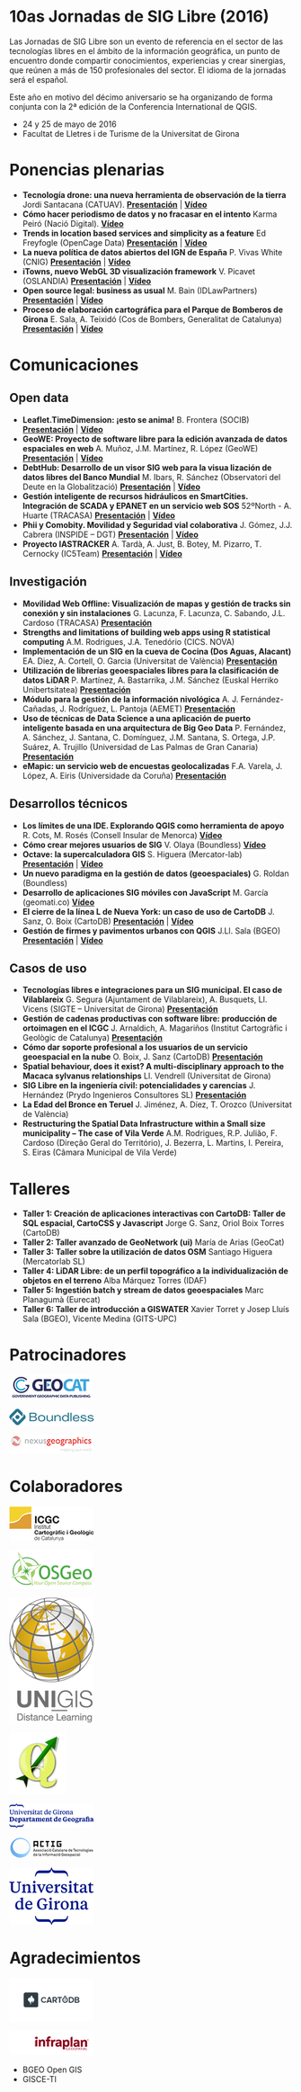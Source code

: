 # 10as Jornadas de SIG Libre (2016)

Las Jornadas de SIG Libre son un evento de referencia en el sector de las tecnologías libres en el ámbito de la información geográfica, un punto de encuentro donde compartir conocimientos, experiencias y crear sinergias, que reúnen a más de 150 profesionales del sector. El idioma de la jornadas será el español.

Este año en motivo del décimo aniversario se ha organizando de forma conjunta con la 2ª edición de la Conferencia International de QGIS.

* 24 y 25 de mayo de 2016
* Facultat de Lletres i de Turisme de la Universitat de Girona


Ponencias plenarias
====================

* **Tecnología drone: una nueva herramienta de observación de la tierra** Jordi Santacana (CATUAV). **[Presentación](https://dugi-doc.udg.edu/handle/10256/15632)** | **[Vídeo](http://diobma.udg.edu/handle/10256.1/4270)**
* **Cómo hacer periodismo de datos y no fracasar en el intento** Karma Peiró (Nació Digital). **[Vídeo](https://vimeo.com/172728230)**
* **Trends in location based services and simplicity as a feature** Ed Freyfogle (OpenCage Data) **[Presentación](https://dugi-doc.udg.edu/handle/10256/15633)** | **[Vídeo](http://diobma.udg.edu/handle/10256.1/4272)**
* **La nueva política de datos abiertos del IGN de España** P. Vivas White (CNIG)  **[Presentación](https://dugi-doc.udg.edu/handle/10256/15634)** | **[Vídeo](http://diobma.udg.edu/handle/10256.1/4273)**
* **iTowns, nuevo WebGL 3D visualización framework** V. Picavet (OSLANDIA)  **[Presentación](https://dugi-doc.udg.edu/handle/10256/15635)** | **[Vídeo](http://diobma.udg.edu/handle/10256.1/4274)**
* **Open source legal: business as usual** M. Bain (IDLawPartners)  **[Presentación](https://dugi-doc.udg.edu/handle/10256/15636)** | **[Vídeo](http://diobma.udg.edu/handle/10256.1/4274)**
* **Proceso de elaboración cartográfica para el Parque de Bomberos de Girona** E. Sala, A. Teixidó (Cos de Bombers, Generalitat de Catalunya)  **[Presentación](https://dugi-doc.udg.edu/handle/10256/15637)** | **[Vídeo](http://diobma.udg.edu/handle/10256.1/4276)**

Comunicaciones
=================

Open data
---------------------------

* **Leaflet.TimeDimension: ¡esto se anima!**  B. Frontera (SOCIB)  **[Presentación](https://dugi-doc.udg.edu/handle/10256/15638)** | **[Vídeo](http://diobma.udg.edu/handle/10256.1/4277)**
* **GeoWE: Proyecto de software libre para la edición avanzada de datos espaciales en web** A. Muñoz, J.M. Martínez, R. López (GeoWE)  **[Presentación](https://dugi-doc.udg.edu/handle/10256/15639)** | **[Vídeo](http://diobma.udg.edu/handle/10256.1/4278)**
* **DebtHub: Desarrollo de un visor SIG web para la visua lización de datos libres del Banco Mundial** M. Ibars, R. Sánchez (Observatori del Deute en la Globalització)  **[Presentación](https://dugi-doc.udg.edu/handle/10256/15640)** | **[Vídeo](http://diobma.udg.edu/handle/10256.1/4279)**
* **Gestión inteligente de recursos hidráulicos en SmartCities. Integración de SCADA y EPANET en un servicio web SOS** 52ºNorth  - A. Huarte (TRACASA)  **[Presentación](https://dugi-doc.udg.edu/handle/10256/15641)** | **[Vídeo](http://diobma.udg.edu/handle/10256.1/4280)**
* **Phii y Comobity. Movilidad y Seguridad vial colaborativa** J. Gómez, J.J. Cabrera (INSPIDE – DGT)  **[Presentación](https://dugi-doc.udg.edu/handle/10256/15642)** | **[Vídeo](http://diobma.udg.edu/handle/10256.1/4281)**
* **Proyecto IASTRACKER**  A. Tardà, A. Just, B. Botey, M. Pizarro, T. Cernocky (IC5Team)  **[Presentación](https://dugi-doc.udg.edu/handle/10256/15648)** | **[Vídeo](http://diobma.udg.edu/handle/10256.1/4282)**

Investigación
---------------------------

* **Movilidad Web Offline: Visualización de mapas y gestión de tracks sin conexión y sin instalaciones**  G. Lacunza, F. Lacunza, C. Sabando, J.L. Cardoso (TRACASA)  **[Presentación](https://dugi-doc.udg.edu/handle/10256/15644)**
* **Strengths and limitations of building web apps using R statistical computing** A.M. Rodrigues, J.A. Tenedório (CICS. NOVA)  
* **Implementación de un SIG en la cueva de Cocina (Dos Aguas, Alacant)**  EA. Diez, A. Cortell, O. Garcia (Universitat de València)  **[Presentación](https://dugi-doc.udg.edu/handle/10256/15645)**
* **Utilización de librerías geoespaciales libres para la clasificación de datos LiDAR** P. Martínez, A. Bastarrika, J.M. Sánchez (Euskal Herriko Unibertsitatea)  **[Presentación](https://dugi-doc.udg.edu/handle/10256/15646)**
* **Módulo para la gestión de la información nivológica** A. J. Fernández-Cañadas, J. Rodríguez, L. Pantoja (AEMET)  **[Presentación](https://dugi-doc.udg.edu/handle/10256/15649)**
* **Uso de técnicas de Data Science a una aplicación de puerto inteligente basada en una arquitectura de Big Geo Data**  P. Fernández, A. Sánchez, J. Santana, C. Domínguez, J.M. Santana, S. Ortega, J.P. Suárez, A. Trujillo (Universidad de Las Palmas de Gran Canaria)  **[Presentación](https://dugi-doc.udg.edu/handle/10256/15650)**
* **eMapic: un servicio web de encuestas geolocalizadas**   F.A. Varela, J. López, A. Eiris (Universidade da Coruña)  **[Presentación](https://dugi-doc.udg.edu/handle/10256/15651)**

Desarrollos técnicos
---------------------------

* **Los límites de una IDE. Explorando QGIS como herramienta de apoyo**   R. Cots, M. Rosés (Consell Insular de Menorca) **[Vídeo](http://diobma.udg.edu/handle/10256.1/4284)**
* **Cómo crear mejores usuarios de SIG** V. Olaya (Boundless)  **[Vídeo](http://diobma.udg.edu/handle/10256.1/4285)**
* **Octave: la supercalculadora GIS**  S. Higuera (Mercator-lab)  **[Presentación](https://dugi-doc.udg.edu/handle/10256/15660)** | **[Vídeo](http://diobma.udg.edu/handle/10256.1/4286)**
* **Un nuevo paradigma en la gestión de datos (geoespaciales)** G. Roldan (Boundless)   
* **Desarrollo de aplicaciones SIG móviles con JavaScript** M. García (geomati.co)  **[Vídeo](http://diobma.udg.edu/handle/10256.1/4288)**
* **El cierre de la línea L de Nueva York: un caso de uso de CartoDB**  J. Sanz, O. Boix (CartoDB)  **[Presentación](https://dugi-doc.udg.edu/handle/10256/15654)** | **[Vídeo](http://diobma.udg.edu/handle/10256.1/4289)**
* **Gestión de firmes y pavimentos urbanos con QGIS** J.Ll. Sala (BGEO) **[Presentación](https://dugi-doc.udg.edu/handle/10256/15655)** | **[Vídeo](http://diobma.udg.edu/handle/10256.1/4290)**

Casos de uso
---------------------------

* **Tecnologías libres e integraciones para un SIG municipal. El caso de Vilablareix** G. Segura (Ajuntament de Vilablareix), A. Busquets, Ll. Vicens (SIGTE – Universitat de Girona)  **[Presentación](https://dugi-doc.udg.edu/handle/10256/15656)**
* **Gestión de cadenas productivas con software libre: producción de ortoimagen en el ICGC** J. Arnaldich, A. Magariños (Institut Cartogràfic i Geològic de Catalunya)  **[Presentación](https://dugi-doc.udg.edu/handle/10256/15657)**
* **Cómo dar soporte profesional a los usuarios de un servicio geoespacial en la nube**  O. Boix, J. Sanz (CartoDB)  **[Presentación]()**
* **Spatial behaviour, does it exist? A multi-disciplinary approach to the Macaca sylvanus relationships** Ll. Vendrell (Universitat de Girona)  
* **SIG Libre en la ingeniería civil: potencialidades y carencias** J. Hernández (Prydo Ingenieros Consultores SL)  **[Presentación](https://dugi-doc.udg.edu/handle/10256/15658)**
* **La Edad del Bronce en Teruel** J. Jiménez, A. Díez, T. Orozco (Universitat de València)  
* **Restructuring the Spatial Data Infrastructure within a Small size municipality – The case of Vila Verde** A.M. Rodrigues, R.P. Julião, F. Cardoso (Direção Geral do Território), J. Bezerra, L. Martins, I. Pereira, S. Eiras (Câmara Municipal de Vila Verde)



Talleres
========

* **Taller 1: Creación de aplicaciones interactivas con CartoDB: Taller de SQL espacial, CartoCSS y Javascript** Jorge G. Sanz, Oriol Boix Torres (CartoDB)   
* **Taller 2: Taller avanzado de GeoNetwork (ui)** María de Arias (GeoCat)  
* **Taller 3: Taller sobre la utilización de datos OSM** Santiago Higuera (Mercatorlab SL)
* **Taller 4: LiDAR Libre: de un perfil topográfico a la individualización de objetos en el terreno** Alba Márquez Torres (IDAF)   
* **Taller 5: Ingestión batch y stream de datos geoespaciales** Marc Planagumà (Eurecat)   
* **Taller 6: Taller de introducción a GISWATER** Xavier Torret y Josep Lluís Sala (BGEO), Vicente Medina (GITS-UPC)   

Patrocinadores
==============


![Geocat](img/geocat.png)

![Boundless](img/boundless.png)

![Nexus](img/nexus.png)



Colaboradores
==============
![ICGC](img/ICGC.png)

![OsGEO](img/osgeo.png)

![UNIGIS](img/unigis.png)

![QGIS](img/qgis.png)

![Departament de Geografia, UdG](img/geografia.png)

![ACTIG](img/actig.JPG)

![UdG](img/UdG.png)



Agradecimientos
==============

![CartoDB](img/carto.png)

![Infraplan](img/infraplan.png)

* BGEO Open GIS
* GISCE-TI
